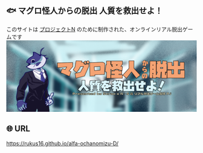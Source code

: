 ## 🐟 マグロ怪人からの脱出 人質を救出せよ！
このサイトは [プロジェクトN](https://nnn.ed.jp/news/blog/archives/13001.html) のために制作された、オンラインリアル脱出ゲームです  
![マグロ怪人からの脱出](assets/images/top-image.png)

## 🌐 URL
https://rukus16.github.io/alfa-ochanomizu-D/  
 
